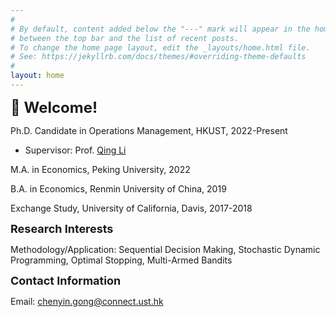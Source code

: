 ```yaml
---
#
# By default, content added below the "---" mark will appear in the home page
# between the top bar and the list of recent posts.
# To change the home page layout, edit the _layouts/home.html file.
# See: https://jekyllrb.com/docs/themes/#overriding-theme-defaults
#
layout: home
---
```

**<font size=5>:wave: Welcome!</font>**

Ph.D. Candidate in Operations Management, HKUST, 2022-Present
* Supervisor: Prof. [Qing Li](https://isom.hkust.edu.hk/faculty-and-staff/directory/imqli)
 
M.A. in Economics, Peking University, 2022

B.A. in Economics, Renmin University of China, 2019

Exchange Study, University of California, Davis, 2017-2018

**<font size=4>Research Interests</font>**

Methodology/Application: Sequential Decision Making, Stochastic Dynamic Programming, Optimal Stopping, Multi-Armed Bandits

**<font size=4>Contact Information</font>**

Email: [chenyin.gong@connect.ust.hk](mailto:chenyin.gong@connect.ust.hk)